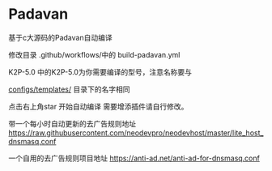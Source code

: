# Padavan
 基于c大源码的Padavan自动编译
 
 
 修改目录       .github/workflows/中的      build-padavan.yml 
 
 
 K2P-5.0 中的K2P-5.0为你需要编译的型号，注意名称要与
 
 [configs/templates/](https://github.com/chongshengB/rt-n56u/tree/master/trunk/configs/templates) 目录下的名字相同
 
 
 点击右上角star 开始自动编译  需要增添插件请自行修改。

带一个每小时自动更新的去广告规则地址    https://raw.githubusercontent.com/neodevpro/neodevhost/master/lite_host_dnsmasq.conf

一个自用的去广告规则项目地址           https://anti-ad.net/anti-ad-for-dnsmasq.conf   
